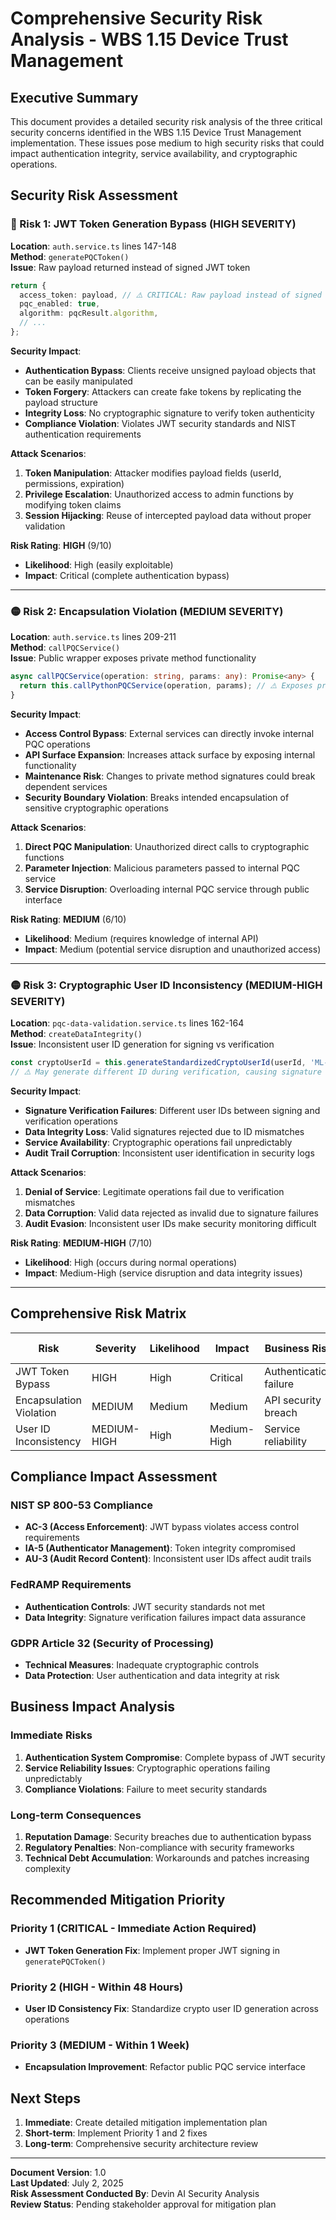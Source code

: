# Comprehensive Security Risk Analysis - WBS 1.15 Device Trust Management

## Executive Summary

This document provides a detailed security risk analysis of the three critical security concerns identified in the WBS 1.15 Device Trust Management implementation. These issues pose medium to high security risks that could impact authentication integrity, service availability, and cryptographic operations.

## Security Risk Assessment

### 🔴 Risk 1: JWT Token Generation Bypass (HIGH SEVERITY)

**Location**: `auth.service.ts` lines 147-148  
**Method**: `generatePQCToken()`  
**Issue**: Raw payload returned instead of signed JWT token

```typescript
return {
  access_token: payload, // ⚠️ CRITICAL: Raw payload instead of signed JWT
  pqc_enabled: true,
  algorithm: pqcResult.algorithm,
  // ...
};
```

**Security Impact**:
- **Authentication Bypass**: Clients receive unsigned payload objects that can be easily manipulated
- **Token Forgery**: Attackers can create fake tokens by replicating the payload structure
- **Integrity Loss**: No cryptographic signature to verify token authenticity
- **Compliance Violation**: Violates JWT security standards and NIST authentication requirements

**Attack Scenarios**:
1. **Token Manipulation**: Attacker modifies payload fields (userId, permissions, expiration)
2. **Privilege Escalation**: Unauthorized access to admin functions by modifying token claims
3. **Session Hijacking**: Reuse of intercepted payload data without proper validation

**Risk Rating**: **HIGH** (9/10)
- **Likelihood**: High (easily exploitable)
- **Impact**: Critical (complete authentication bypass)

---

### 🟡 Risk 2: Encapsulation Violation (MEDIUM SEVERITY)

**Location**: `auth.service.ts` lines 209-211  
**Method**: `callPQCService()`  
**Issue**: Public wrapper exposes private method functionality

```typescript
async callPQCService(operation: string, params: any): Promise<any> {
  return this.callPythonPQCService(operation, params); // ⚠️ Exposes private method
}
```

**Security Impact**:
- **Access Control Bypass**: External services can directly invoke internal PQC operations
- **API Surface Expansion**: Increases attack surface by exposing internal functionality
- **Maintenance Risk**: Changes to private method signatures could break dependent services
- **Security Boundary Violation**: Breaks intended encapsulation of sensitive cryptographic operations

**Attack Scenarios**:
1. **Direct PQC Manipulation**: Unauthorized direct calls to cryptographic functions
2. **Parameter Injection**: Malicious parameters passed to internal PQC service
3. **Service Disruption**: Overloading internal PQC service through public interface

**Risk Rating**: **MEDIUM** (6/10)
- **Likelihood**: Medium (requires knowledge of internal API)
- **Impact**: Medium (potential service disruption and unauthorized access)

---

### 🟡 Risk 3: Cryptographic User ID Inconsistency (MEDIUM-HIGH SEVERITY)

**Location**: `pqc-data-validation.service.ts` lines 162-164  
**Method**: `createDataIntegrity()`  
**Issue**: Inconsistent user ID generation for signing vs verification

```typescript
const cryptoUserId = this.generateStandardizedCryptoUserId(userId, 'ML-DSA-65', 'signing');
// ⚠️ May generate different ID during verification, causing signature failures
```

**Security Impact**:
- **Signature Verification Failures**: Different user IDs between signing and verification operations
- **Data Integrity Loss**: Valid signatures rejected due to ID mismatches
- **Service Availability**: Cryptographic operations fail unpredictably
- **Audit Trail Corruption**: Inconsistent user identification in security logs

**Attack Scenarios**:
1. **Denial of Service**: Legitimate operations fail due to verification mismatches
2. **Data Corruption**: Valid data rejected as invalid due to signature failures
3. **Audit Evasion**: Inconsistent user IDs make security monitoring difficult

**Risk Rating**: **MEDIUM-HIGH** (7/10)
- **Likelihood**: High (occurs during normal operations)
- **Impact**: Medium-High (service disruption and data integrity issues)

---

## Comprehensive Risk Matrix

| Risk | Severity | Likelihood | Impact | Business Risk | Technical Debt |
|------|----------|------------|---------|---------------|----------------|
| JWT Token Bypass | HIGH | High | Critical | Authentication failure | High |
| Encapsulation Violation | MEDIUM | Medium | Medium | API security breach | Medium |
| User ID Inconsistency | MEDIUM-HIGH | High | Medium-High | Service reliability | High |

## Compliance Impact Assessment

### NIST SP 800-53 Compliance
- **AC-3 (Access Enforcement)**: JWT bypass violates access control requirements
- **IA-5 (Authenticator Management)**: Token integrity compromised
- **AU-3 (Audit Record Content)**: Inconsistent user IDs affect audit trails

### FedRAMP Requirements
- **Authentication Controls**: JWT security standards not met
- **Data Integrity**: Signature verification failures impact data assurance

### GDPR Article 32 (Security of Processing)
- **Technical Measures**: Inadequate cryptographic controls
- **Data Protection**: User authentication and data integrity at risk

## Business Impact Analysis

### Immediate Risks
1. **Authentication System Compromise**: Complete bypass of JWT security
2. **Service Reliability Issues**: Cryptographic operations failing unpredictably
3. **Compliance Violations**: Failure to meet security standards

### Long-term Consequences
1. **Reputation Damage**: Security breaches due to authentication bypass
2. **Regulatory Penalties**: Non-compliance with security frameworks
3. **Technical Debt Accumulation**: Workarounds and patches increasing complexity

## Recommended Mitigation Priority

### Priority 1 (CRITICAL - Immediate Action Required)
- **JWT Token Generation Fix**: Implement proper JWT signing in `generatePQCToken()`

### Priority 2 (HIGH - Within 48 Hours)
- **User ID Consistency Fix**: Standardize crypto user ID generation across operations

### Priority 3 (MEDIUM - Within 1 Week)
- **Encapsulation Improvement**: Refactor public PQC service interface

## Next Steps

1. **Immediate**: Create detailed mitigation implementation plan
2. **Short-term**: Implement Priority 1 and 2 fixes
3. **Long-term**: Comprehensive security architecture review

---

**Document Version**: 1.0  
**Last Updated**: July 2, 2025  
**Risk Assessment Conducted By**: Devin AI Security Analysis  
**Review Status**: Pending stakeholder approval for mitigation plan
